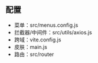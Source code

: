 ## 配置
* 菜单：src/menus.config.js
* 拦截器/中间件：src/utils/axios.js
* 跨域：vite.config.js
* 皮肤：main.js
* 路由：src/router
